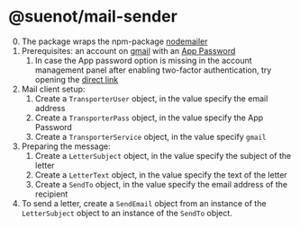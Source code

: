 # @suenot/mail-sender

0. The package wraps the npm-package [nodemailer](https://nodemailer.com/)
1. Prerequisites: an account on [gmail](https://gmail.com/) with an [App Password](https://knowledge.workspace.google.com/kb/how-to-generate-an-app-passwords-000009237)
    1. In case the App password option is missing in the account management panel after enabling two-factor authentication, try opening the [direct link](https://security.google.com/settings/security/apppasswords)
2. Mail client setup:
    1. Create a `TransporterUser` object, in the value specify the email address
    2. Create a `TransporterPass` object, in the value specify the App Password
    3. Create a `TransporterService` object, in the value specify `gmail`
3. Preparing the message:
    1. Create a `LetterSubject` object, in the value specify the subject of the letter
    2. Create a `LetterText` object, in the value specify the text of the letter
    3. Create a `SendTo` object, in the value specify the email address of the recipient
4. To send a letter, create a `SendEmail` object from an instance of the `LetterSubject` object to an instance of the `SendTo` object.

